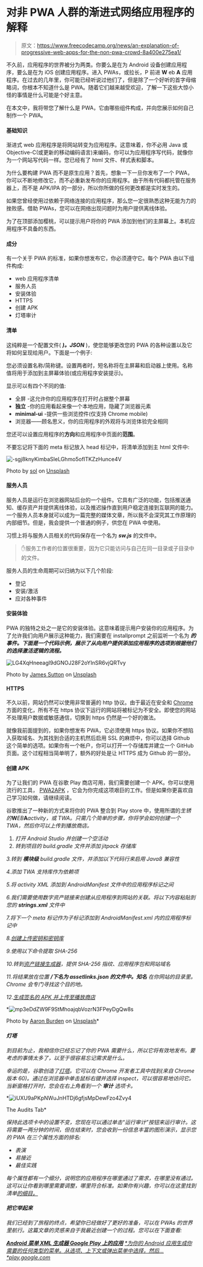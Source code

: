 # 对非 PWA 人群的渐进式网络应用程序的解释

> 原文：<https://www.freecodecamp.org/news/an-explanation-of-progressive-web-apps-for-the-non-pwa-crowd-8a400e275ea1/>

不久前，应用程序的世界被分为两类。你要么是在为 Android 设备创建应用程序，要么是在为 iOS 创建应用程序。进入 PWAs，或拉长，P 前进 **W** eb **A** 应用程序。在过去的几年里，你可能已经听说过他们了，但是除了一个好听的首字母缩略词，你根本不知道什么是 PWA。随着它们越来越受欢迎，了解一下这些大惊小怪的事情是什么可能是个好主意。

在本文中，我将带您了解什么是 PWA，它由哪些组件构成，并向您展示如何自己制作一个 PWA。

#### 基础知识

渐进式 web 应用程序是将网站转变为应用程序。这意味着，你不必用 Java 或 Objective-C(或更新的移动编码语言)来编码，你可以为应用程序写代码，就像你为一个网站写代码一样。您已经有了 html 文件、样式表和脚本。

为什么要构建 PWA 而不是原生应用？首先，想象一下一旦你发布了一个 PWA，你可以不断地修改它，而不必重新发布你的应用程序。由于所有代码都托管在服务器上，而不是 APK/IPA 的一部分，所以你所做的任何更改都是实时发生的。

如果您曾经使用过依赖于网络连接的应用程序，那么您一定很熟悉这种无能为力的挫败感。借助 PWAs，您可以在网络出现问题时为用户提供离线体验。

为了在顶部添加樱桃，可以提示用户将你的 PWA 添加到他们的主屏幕上。本机应用程序不具备的东西。

#### 成分

有一个关于 PWA 的标准，如果你想发布它，你必须遵守它。每个 PWA 由以下组件构成:

*   web 应用程序清单
*   服务人员
*   安装体验
*   HTTPS
*   创建 APK
*   灯塔审计

#### 清单

这纯粹是一个配置文件( ***)。JSON*** )，使您能够更改您的 PWA 的各种设置以及它将如何呈现给用户。下面是一个例子:

您必须设置名称/简称键。设置两者时，短名称将在主屏幕和启动器上使用。名称值将用于添加到主屏幕体验(或应用程序安装提示)。

显示可以有四个不同的值:

*   全屏 -这允许你的应用程序在打开时占据整个屏幕
*   **独立** -你的应用看起来像一个本地应用，隐藏了浏览器元素
*   **minimal-ui** -提供一些浏览控件(仅支持 Chrome mobile)
*   浏览器——顾名思义，你的应用程序的外观将与浏览体验完全相同

您还可以设置应用程序的**方向**和应用程序中页面的**范围**。

不要忘记将下面的 meta 标记放入 head 标记中，将清单添加到主 html 文件中:

![-sgj8knyKimbaSIeLGhmo5oflTKZzHunce4V](img/d5cf0483bf83d2e7da794e425af93f7e.png)

Photo by [sol](https://unsplash.com/@solimonster?utm_source=medium&utm_medium=referral) on [Unsplash](https://unsplash.com?utm_source=medium&utm_medium=referral)

#### 服务人员

服务人员是运行在浏览器网站后台的一个组件。它具有广泛的功能，包括推送通知、缓存资产并提供离线体验，以及推迟操作直到用户稳定连接到互联网的能力。一个服务人员本身就可以成为一篇完整的媒体文章，所以我不会深究其工作原理的内部细节。但是，我会提供一个普通的例子，供您在 PWA 中使用。

习惯上将与服务人员相关的代码保存在一个名为 ***sw.js*** 的文件中。

> ✋服务工作者的位置很重要，因为它只能访问与自己在同一目录或子目录中的文件。

服务人员的生命周期可以归纳为以下几个阶段:

*   登记
*   安装/激活
*   应对各种事件

#### 安装体验

PWA 的独特之处之一是它的安装体验。这意味着提示用户安装你的应用程序。为了允许我们向用户展示这种能力，我们需要在 installprompt 之前监听一个名为 ***的事件。下面是一个代码示例，展示了从向用户提供添加应用程序的选项到根据他们的选择激活逻辑的流程。***

![LG4XqHneeagI9dGNOJ28F2oYInSR6vjQRTvy](img/8bcb33b47c6e5c03b24d3a9d0f8c217d.png)

Photo by [James Sutton](https://unsplash.com/@jamessutton_photography?utm_source=medium&utm_medium=referral) on [Unsplash](https://unsplash.com?utm_source=medium&utm_medium=referral)

#### HTTPS

不久以前，网站仍然可以使用非常普遍的 http 协议。由于最近在安全和 [Chrome](https://searchengineland.com/effective-july-2018-googles-chrome-browser-will-mark-non-https-sites-as-not-secure-291623) 方面的变化，所有不在 https 协议下运行的网站将被标记为不安全。即使您的网站不处理用户数据或敏感通信，切换到 https 仍然是一个好的做法。

就像我前面提到的，如果你想发布 PWA，它必须使用 https 协议。如果你不想陷入获取域名、为其找到合适的主机然后启用 SSL 的麻烦中，你可以选择 Github 这个简单的选项。如果你有一个帐户，你可以打开一个存储库并建立一个 GitHub 页面。这个过程相当简单明了，额外的好处是让 HTTPS 成为 Github 的一部分。

#### 创建 APK

为了让我们的 PWA 在谷歌 Play 商店可用，我们需要创建一个 APK。你可以使用流行的工具， [PWA2APK](https://pwa2apk.com/?ref=steemhunt) ，它会为你完成这项艰巨的工作。但是如果你更喜欢自己学习如何做，请继续阅读。

谷歌推出了一种新的方式来将你的 PWA 整合到 Play store 中，使用所谓的*生锈的***W***EB***A***activity，或 TWA。只需几个简单的步骤，你将学会如何创建一个 TWA，然后你可以上传到播放商店。*

1.  *打开 Android Studio 并创建一个空活动*
2.  *转到项目的 build.gradle 文件并添加 jitpack 存储库*

*3.转到 ***模块级*** build.gradle 文件，并添加以下代码行来启用 Java8 兼容性*

*4.添加 TWA 支持库作为依赖项*

*5.将 activity XML 添加到 AndroidManifest 文件中的应用程序标记之间*

*6.我们需要使用数字资产链接来创建从应用程序到网站的关联。将以下内容粘贴到您的 ***strings.xml*** 文件中*

*7.将下一个 meta 标记作为子标记添加到 AndroidManifest.xml 内的应用程序标记中*

*8.[创建上传密钥和密钥库](https://developer.android.com/studio/publish/app-signing#generate-key)*

*9.使用以下命令提取 SHA-256*

*10.转到[资产链接生成器](https://developers.google.com/digital-asset-links/tools/generator)，提供 SHA-256 指纹、应用程序包和网站域名*

*11.将结果放在位置 ***/下名为 ***assetlinks.json*** 的文件中。知名*** 在你网站的目录里。Chrome 会专门寻找这个目的地。*

*12.[生成签名的 APK 并上传至播放商店](https://medium.freecodecamp.org/how-to-publish-an-application-in-the-play-store-8ddcc6dc3587)*

*![mp3eDdZW9F9StMhoajqbVozrN3FPeyDgQw8s](img/b12b8925a761df5053692dc44c7b735f.png)

Photo by [Aaron Burden](https://unsplash.com/@aaronburden?utm_source=medium&utm_medium=referral) on [Unsplash](https://unsplash.com?utm_source=medium&utm_medium=referral)* 

#### *灯塔*

*到目前为止，我相信你已经忘记了你的 PWA 需要什么，所以它将有效地发布。要考虑的事情太多了，以至于很容易忘记需求是什么。*

*幸运的是，谷歌创造了[灯塔](https://developers.google.com/web/tools/lighthouse/#devtools)。它可以在 Chrome 开发者工具中找到(来自 Chrome 版本 60)。通过在浏览器中单击鼠标右键并选择 inspect，可以很容易地访问它。当新窗格打开时，您会在右上角看到一个 ***审计*** 选项卡。*

*![iUXU9aPKpNWuJnHTDj6gfjsMpDewFzo4Zvy4](img/f0fdb5b667a20e00c1a9c438959122fc.png)

The Audits Tab* 

*保持此选项卡中的设置不变，您现在可以通过单击“运行审计”按钮来运行审计。这将需要一两分钟的时间，但在结束时，您会收到一份信息丰富的图形演示，显示您的 PWA 在三个属性方面的排名:*

*   *表演*
*   *易接近*
*   *最佳实践*

*每个属性都有一个细分，说明您的应用程序在哪里通过了需求，在哪里没有通过。这可以让你看到哪里需要调整，哪里符合标准。如果你有兴趣，你可以在这里找到清单[的细目。](https://developers.google.com/web/progressive-web-apps/checklist#baseline)*

#### *把它举起来*

*我们已经到了旅程的终点，希望你已经做好了更好的准备，可以在 PWAs 的世界里航行。这篇文章的灵感来自于我最近创建一个的过程。您可以在下面查看:*

*[**Android 菜单 XML 生成器 Google Play 上的应用**](https://play.google.com/store/apps/details?id=com.tomerpacific.androidmenugenerator)
[*为你的 Android 应用生成你需要的任何类型的菜单。从选项、上下文或弹出菜单中选择，然后…*play.google.com](https://play.google.com/store/apps/details?id=com.tomerpacific.androidmenugenerator)*